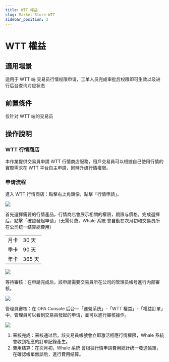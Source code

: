 ```yaml
---
title: WTT 權益
slug: Market Store-WTT
sidebar_position: 3
---
```



# WTT 權益

## 適用場景

适用于 WTT 端 交易员行情权限申请，工单人员完成审批后权限即可生效以及进行后台查询对应状态

## 前置條件

仅针对 WTT 端的交易员

## 操作說明

### WTT 行情商店

本作業提供交易員申請 WTT 行情商店服務，租戶交易員可以根據自己使用行情的實際需求在 WTT 平台自主申請，同時升级行情權限。

### 申请流程

進入 WTT 行情商店：點擊右上角頭像，點擊「行情申請」。

<img src="/assets/SOiZb0Y7So66uQx4oflc1zCpnJb.png"/>

首先選擇需要的行情產品，行情商店會展示相關的權限，期限与價格，完成選擇后，點擊「確認發起申请」（无需付费，Whale 系統 會自動在次月初和交易员所在公司统一结算總費用）

|   |   |
|---|---|
|月卡|30 天|
|季卡|90 天|
|年卡|365 天|

<img src="/assets/A8yAb9MH4onxIOxY2uRcIWKnnjg.png"/>

等待審核：在申請完成后，該申請需要交易員所在公司的管理员帳号進行内部審核。

<img src="/assets/Mvmcb1N9noymMtx8slmc3m2dnzg.png"/>

管理員審核：在 OPA Console 后台—「運營系统」-「WTT 權益」-「權益訂單」中，管理員可以看到交易員發起的申请，並可以進行審核操作。

<img src="/assets/KuVgbsyuTowTffxNwZwcYoyfnHe.png"/>

1. 審核完成：審核通过后，該交易員帳號會立即激活相應行情權限，Whale 系統會收到相應的訂單記錄產生。
2. 費用结算：在次月初，Whale 系統 會根據行情申請費用總計统一發送帳單，在確認帳單無誤后，進行費用结算。

